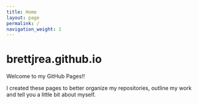 ```yaml
---
title: Home
layout: page
permalink: /
navigation_weight: 1
---
```


# brettjrea.github.io

Welcome to my GitHub Pages!!

I created these pages to better organize my repositories, outline my work and tell you a little bit about myself.
